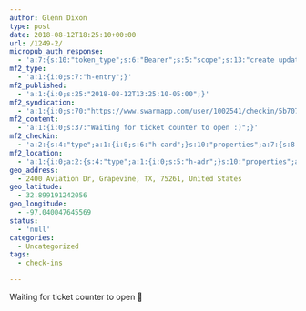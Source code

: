 ```yaml
---
author: Glenn Dixon
type: post
date: 2018-08-12T18:25:10+00:00
url: /1249-2/
micropub_auth_response:
  - 'a:7:{s:10:"token_type";s:6:"Bearer";s:5:"scope";s:13:"create update";s:2:"me";s:28:"https://glenn.thedixons.net/";s:9:"issued_by";s:55:"https://glenn.thedixons.net/wp-json/indieauth/1.0/token";s:9:"client_id";s:27:"https://ownyourswarm.p3k.io";s:9:"issued_at";i:1533182350;s:4:"user";i:1;}'
mf2_type:
  - 'a:1:{i:0;s:7:"h-entry";}'
mf2_published:
  - 'a:1:{i:0;s:25:"2018-08-12T13:25:10-05:00";}'
mf2_syndication:
  - 'a:1:{i:0;s:70:"https://www.swarmapp.com/user/1002541/checkin/5b707b86270ee7002c474b18";}'
mf2_content:
  - 'a:1:{i:0;s:37:"Waiting for ticket counter to open :)";}'
mf2_checkin:
  - 'a:2:{s:4:"type";a:1:{i:0;s:6:"h-card";}s:10:"properties";a:7:{s:8:"latitude";a:1:{i:0;d:32.8991912420564887042928603477776050567626953125;}s:9:"longitude";a:1:{i:0;d:-97.0400476455688334453952847979962825775146484375;}s:14:"street-address";a:1:{i:0;s:16:"2400 Aviation Dr";}s:8:"locality";a:1:{i:0;s:9:"Grapevine";}s:6:"region";a:1:{i:0;s:2:"TX";}s:12:"country-name";a:1:{i:0;s:13:"United States";}s:11:"postal-code";a:1:{i:0;s:5:"75261";}}}'
mf2_location:
  - 'a:1:{i:0;a:2:{s:4:"type";a:1:{i:0;s:5:"h-adr";}s:10:"properties";a:7:{s:8:"latitude";a:1:{i:0;d:32.8991912420564887042928603477776050567626953125;}s:9:"longitude";a:1:{i:0;d:-97.0400476455688334453952847979962825775146484375;}s:14:"street-address";a:1:{i:0;s:16:"2400 Aviation Dr";}s:8:"locality";a:1:{i:0;s:9:"Grapevine";}s:6:"region";a:1:{i:0;s:2:"TX";}s:12:"country-name";a:1:{i:0;s:13:"United States";}s:11:"postal-code";a:1:{i:0;s:5:"75261";}}}}'
geo_address:
  - 2400 Aviation Dr, Grapevine, TX, 75261, United States
geo_latitude:
  - 32.899191242056
geo_longitude:
  - -97.040047645569
status:
  - 'null'
categories:
  - Uncategorized
tags:
  - check-ins

---
```

Waiting for ticket counter to open 🙂